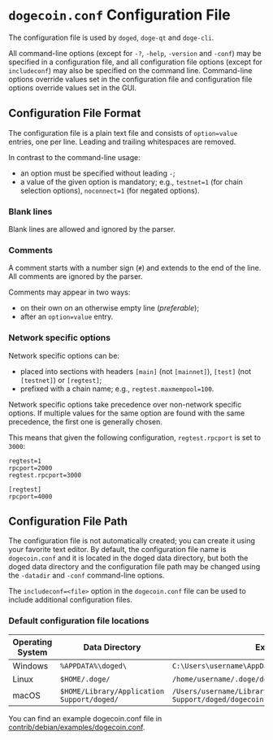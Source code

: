 # `dogecoin.conf` Configuration File

The configuration file is used by `doged`, `doge-qt` and `doge-cli`.

All command-line options (except for `-?`, `-help`, `-version` and `-conf`) may be specified in a configuration file, and all configuration file options (except for `includeconf`) may also be specified on the command line. Command-line options override values set in the configuration file and configuration file options override values set in the GUI.

## Configuration File Format

The configuration file is a plain text file and consists of `option=value` entries, one per line. Leading and trailing whitespaces are removed.

In contrast to the command-line usage:
- an option must be specified without leading `-`;
- a value of the given option is mandatory; e.g., `testnet=1` (for chain selection options), `noconnect=1` (for negated options).

### Blank lines

Blank lines are allowed and ignored by the parser.

### Comments

A comment starts with a number sign (`#`) and extends to the end of the line. All comments are ignored by the parser.

Comments may appear in two ways:
- on their own on an otherwise empty line (_preferable_);
- after an `option=value` entry.

### Network specific options

Network specific options can be:
- placed into sections with headers `[main]` (not `[mainnet]`), `[test]` (not `[testnet]`) or `[regtest]`;
- prefixed with a chain name; e.g., `regtest.maxmempool=100`.

Network specific options take precedence over non-network specific options.
If multiple values for the same option are found with the same precedence, the
first one is generally chosen.

This means that given the following configuration, `regtest.rpcport` is set to `3000`:

```
regtest=1
rpcport=2000
regtest.rpcport=3000

[regtest]
rpcport=4000
```

## Configuration File Path

The configuration file is not automatically created; you can create it using your favorite text editor. By default, the configuration file name is `dogecoin.conf` and it is located in the doged data directory, but both the doged data directory and the configuration file path may be changed using the `-datadir` and `-conf` command-line options.

The `includeconf=<file>` option in the `dogecoin.conf` file can be used to include additional configuration files.

### Default configuration file locations

Operating System | Data Directory | Example Path
-- | -- | --
Windows | `%APPDATA%\doged\` | `C:\Users\username\AppData\Roaming\doged\dogecoin.conf`
Linux | `$HOME/.doge/` | `/home/username/.doge/dogecoin.conf`
macOS | `$HOME/Library/Application Support/doged/` | `/Users/username/Library/Application Support/doged/dogecoin.conf`

You can find an example dogecoin.conf file in [contrib/debian/examples/dogecoin.conf](../contrib/debian/examples/dogecoin.conf).
